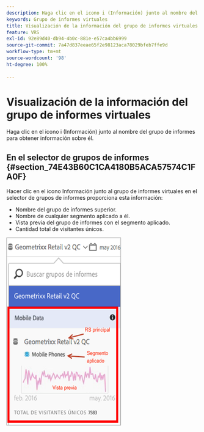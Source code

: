 ```yaml
---
description: Haga clic en el icono i (Información) junto al nombre del grupo de informes para obtener información sobre él.
keywords: Grupo de informes virtuales
title: Visualización de la información del grupo de informes virtuales
feature: VRS
exl-id: 92e89d40-db94-4b0c-881e-e57ca4bb6999
source-git-commit: 7a47d837eeae65f2e98123aca78029bfeb7ffe9d
workflow-type: tm+mt
source-wordcount: '98'
ht-degree: 100%

---
```


# Visualización de la información del grupo de informes virtuales

Haga clic en el icono i (Información) junto al nombre del grupo de informes para obtener información sobre él.

## En el selector de grupos de informes {#section_74E43B60C1CA4180B5ACA57574C1FA0F}

Hacer clic en el icono Información junto al grupo de informes virtuales en el selector de grupos de informes proporciona esta información:

* Nombre del grupo de informes superior.
* Nombre de cualquier segmento aplicado a él.
* Vista previa del grupo de informes con el segmento aplicado.
* Cantidad total de visitantes únicos.

![](assets/vrs-info.png)
